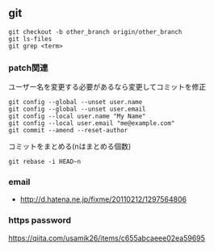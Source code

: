 ## git
```
git checkout -b other_branch origin/other_branch
git ls-files
git grep <term>
```

### patch関連
ユーザー名を変更する必要があるなら変更してコミットを修正
```
git config --global --unset user.name
git config --global --unset user.email
git config --local user.name "My Name"
git config --local user.email "me@example.com"
git commit --amend --reset-author
```

コミットをまとめる(nはまとめる個数)
```
git rebase -i HEAD~n
```

### email
- http://d.hatena.ne.jp/fixme/20110212/1297564806

### https password
https://qiita.com/usamik26/items/c655abcaeee02ea59695
